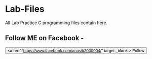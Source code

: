 # Lab-Files
All Lab Practice C programming files contain here.

## Follow ME on Facebook -  
   <button><a href:"https://www.facebook.com/anasib2000004/" target:_blank > Follow</a></button>
